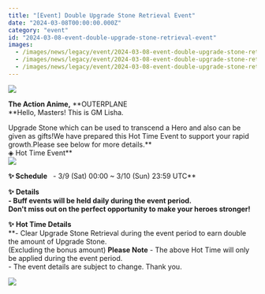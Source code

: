 ```yaml
---
title: "[Event] Double Upgrade Stone Retrieval Event"
date: "2024-03-08T00:00:00.000Z"
category: "event"
id: "2024-03-08-event-double-upgrade-stone-retrieval-event"
images:
  - /images/news/legacy/event/2024-03-08-event-double-upgrade-stone-retrieval-event/907432aa2676454986ebc444a3874687.webp
  - /images/news/legacy/event/2024-03-08-event-double-upgrade-stone-retrieval-event/85851a0080544730a00b341cf9117853_002.webp
  - /images/news/legacy/event/2024-03-08-event-double-upgrade-stone-retrieval-event/1235a4cbca3f423899a053264b8696ee.webp
---
```


![](/images/news/legacy/event/2024-03-08-event-double-upgrade-stone-retrieval-event/907432aa2676454986ebc444a3874687.webp)  

**The Action Anime,** **OUTERPLANE  
**Hello, Masters! This is GM Lisha.  
  
Upgrade Stone which can be used to transcend a Hero and also can be given as gifts!We have prepared this Hot Time Event to support your rapid growth.Please see below for more details.**  
◈ Hot Time Event**  
![](/images/news/legacy/event/2024-03-08-event-double-upgrade-stone-retrieval-event/85851a0080544730a00b341cf9117853_002.webp)  
  

****✨** **Schedule****   - 3/9 (Sat) 00:00 ~ 3/10 (Sun) 23:59 UTC**  
  
**✨** **Details**  
**\- Buff events will be held daily during the event period.  
Don't miss out on the perfect opportunity to make your heroes stronger!**  
  
**✨** **Hot Time Details**  
**\- Clear Upgrade Stone Retrieval during the event period to earn double the amount of Upgrade Stone.  
(Excluding the bonus amount) **Please Note** \- The above Hot Time will only be applied during the event period.  
\- The event details are subject to change. Thank you.

![](/images/news/legacy/event/2024-03-08-event-double-upgrade-stone-retrieval-event/1235a4cbca3f423899a053264b8696ee.webp)
